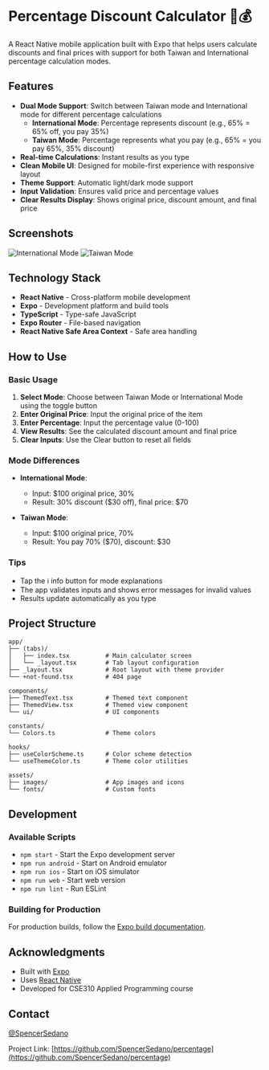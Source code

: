 # Percentage Discount Calculator 📱💰

A React Native mobile application built with Expo that helps users calculate discounts and final prices with support for both Taiwan and International percentage calculation modes.

## Features

- **Dual Mode Support**: Switch between Taiwan mode and International mode for different percentage calculations
  - **International Mode**: Percentage represents discount (e.g., 65% = 65% off, you pay 35%)
  - **Taiwan Mode**: Percentage represents what you pay (e.g., 65% = you pay 65%, 35% discount)
- **Real-time Calculations**: Instant results as you type
- **Clean Mobile UI**: Designed for mobile-first experience with responsive layout
- **Theme Support**: Automatic light/dark mode support
- **Input Validation**: Ensures valid price and percentage values
- **Clear Results Display**: Shows original price, discount amount, and final price

## Screenshots

![International Mode](international-mode.png)
![Taiwan Mode](taiwan-mode.png)

## Technology Stack

- **React Native** - Cross-platform mobile development
- **Expo** - Development platform and build tools
- **TypeScript** - Type-safe JavaScript
- **Expo Router** - File-based navigation
- **React Native Safe Area Context** - Safe area handling

## How to Use

### Basic Usage

1. **Select Mode**: Choose between Taiwan Mode or International Mode using the toggle button
2. **Enter Original Price**: Input the original price of the item
3. **Enter Percentage**: Input the percentage value (0-100)
4. **View Results**: See the calculated discount amount and final price
5. **Clear Inputs**: Use the Clear button to reset all fields

### Mode Differences

- **International Mode**:

  - Input: $100 original price, 30%
  - Result: 30% discount ($30 off), final price: $70

- **Taiwan Mode**:
  - Input: $100 original price, 70%
  - Result: You pay 70% ($70), discount: $30

### Tips

- Tap the ℹ️ info button for mode explanations
- The app validates inputs and shows error messages for invalid values
- Results update automatically as you type

## Project Structure

```
app/
├── (tabs)/
│   ├── index.tsx          # Main calculator screen
│   └── _layout.tsx        # Tab layout configuration
├── _layout.tsx            # Root layout with theme provider
└── +not-found.tsx         # 404 page

components/
├── ThemedText.tsx         # Themed text component
├── ThemedView.tsx         # Themed view component
└── ui/                    # UI components

constants/
└── Colors.ts              # Theme colors

hooks/
├── useColorScheme.ts      # Color scheme detection
└── useThemeColor.ts       # Theme color utilities

assets/
├── images/                # App images and icons
└── fonts/                 # Custom fonts
```

## Development

### Available Scripts

- `npm start` - Start the Expo development server
- `npm run android` - Start on Android emulator
- `npm run ios` - Start on iOS simulator
- `npm run web` - Start web version
- `npm run lint` - Run ESLint

### Building for Production

For production builds, follow the [Expo build documentation](https://docs.expo.dev/build/introduction/).

## Acknowledgments

- Built with [Expo](https://expo.dev)
- Uses [React Native](https://reactnative.dev)
- Developed for CSE310 Applied Programming course

## Contact

[@SpencerSedano](https://github.com/SpencerSedano)

Project Link: [https://github.com/SpencerSedano/percentage](https://github.com/SpencerSedano/percentage)
